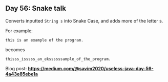 ## Day 56: Snake talk
Converts inputted `String s` into Snake Case, and adds more of the letter s. 

For example:
```text
this is an example of the program.
``` 
becomes
```
thisss_isssss_an_ekssssssample_of_the_program.
```
Blog post: **<https://medium.com/@savim2020/useless-java-day-56-4a43e85ebe1a>**